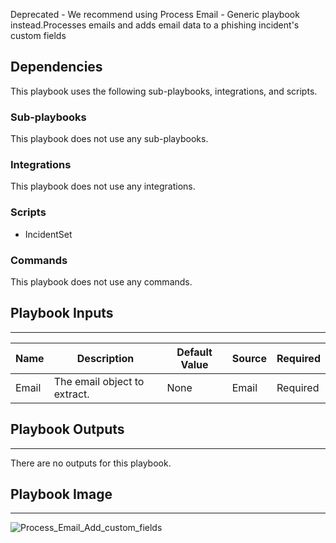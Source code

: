 Deprecated - We recommend using Process Email - Generic playbook instead.Processes emails and adds email data to a phishing incident's custom fields

## Dependencies
This playbook uses the following sub-playbooks, integrations, and scripts.

### Sub-playbooks
This playbook does not use any sub-playbooks.

### Integrations
This playbook does not use any integrations.

### Scripts
* IncidentSet

### Commands
This playbook does not use any commands.

## Playbook Inputs
---

| **Name** | **Description** | **Default Value** | **Source** | **Required** |
| --- | --- | --- | --- | --- |
| Email | The email object to extract. | None | Email | Required |

## Playbook Outputs
---
There are no outputs for this playbook.

## Playbook Image
---
![Process_Email_Add_custom_fields](https://raw.githubusercontent.com/cvescan/cvescan/1bdd5229392bd86f0cc58265a24df23ee3f7e662/docs/images/playbooks/Process_Email_Add_custom_fields.png)
